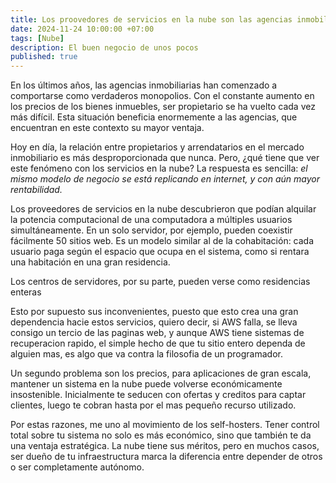 ```yaml
---
title: Los proovedores de servicios en la nube son las agencias inmobiliarias del siglo XXI
date: 2024-11-24 10:00:00 +07:00
tags: [Nube]
description: El buen negocio de unos pocos
published: true
---
```


En los últimos años, las agencias inmobiliarias han comenzado a comportarse como verdaderos monopolios. Con el constante aumento en los precios de los bienes inmuebles, ser propietario se ha vuelto cada vez más difícil. Esta situación beneficia enormemente a las agencias, que encuentran en este contexto su mayor ventaja.


Hoy en día, la relación entre propietarios y arrendatarios en el mercado inmobiliario es más desproporcionada que nunca. Pero, ¿qué tiene que ver este fenómeno con los servicios en la nube? La respuesta es sencilla: *el mismo modelo de negocio se está replicando en internet, y con aún mayor rentabilidad.*

Los proveedores de servicios en la nube descubrieron que podían alquilar la potencia computacional de una computadora a múltiples usuarios simultáneamente. En un solo servidor, por ejemplo, pueden coexistir fácilmente 50 sitios web. Es un modelo similar al de la cohabitación: cada usuario paga según el espacio que ocupa en el sistema, como si rentara una habitación en una gran residencia.

Los centros de servidores, por su parte, pueden verse como residencias enteras 

Esto por supuesto sus inconvenientes, puesto que esto crea una gran dependencia hacie estos servicios, quiero decir, si AWS falla, se lleva consigo un tercio de las paginas web, y aunque AWS tiene sistemas de recuperacion rapido, el simple hecho de que tu sitio entero dependa de alguien mas, es algo que va contra la filosofia de un programador. 

Un segundo problema son los precios, para aplicaciones de gran escala, mantener un sistema en la nube puede volverse económicamente insostenible. Inicialmente te seducen con ofertas y creditos para captar clientes, luego te cobran hasta por el mas pequeño recurso utilizado.


Por estas razones, me uno al movimiento de los self-hosters. Tener control total sobre tu sistema no solo es más económico, sino que también te da una ventaja estratégica. La nube tiene sus méritos, pero en muchos casos, ser dueño de tu infraestructura marca la diferencia entre depender de otros o ser completamente autónomo.